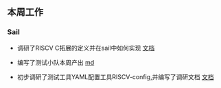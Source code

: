 ## 本周工作

### Sail

- 调研了RISCV C拓展的定义并在sail中如何实现 [文档](https://github.com/Pagerd/PLCT/tree/main/Note/sail/C-TYPE.md)

- 编写了测试小队本周产出 [md](./week44/workreport.md)

- 初步调研了测试工具YAML配置工具RISCV-config,并编写了调研文档 [文档](./week44/riscv-config.md)

  